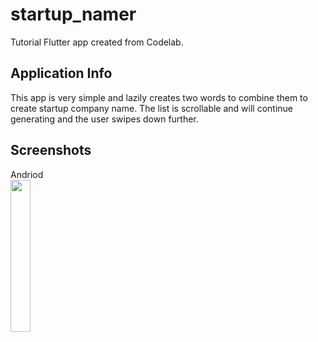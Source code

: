 # startup_namer

Tutorial Flutter app created from Codelab.

## Application Info

This app is very simple and lazily creates two words to combine them to create startup company name. The list is scrollable and will continue generating and the user swipes down further.

## Screenshots
Andriod<br>
<img src="https://user-images.githubusercontent.com/22218783/49513690-0f717a00-f84f-11e8-9234-673affac6e7d.png" width="25%">
